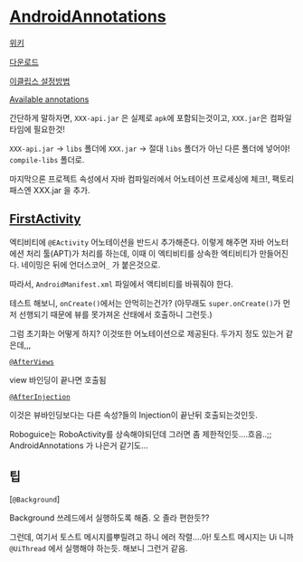 # [AndroidAnnotations](https://github.com/excilys/androidannotations/wiki)

[위키](https://github.com/excilys/androidannotations/wiki)

[다운로드](https://github.com/excilys/androidannotations/wiki/Download)

[이클립스 설정방법](https://github.com/excilys/androidannotations/wiki/Eclipse-Project-Configuration)

[Available annotations](https://github.com/excilys/androidannotations/wiki/AvailableAnnotations)


간단하게 말하자면, 
`XXX-api.jar` 은 실제로 `apk`에 포함되는것이고, `XXX.jar`은 컴파일타임에 필요한것!

`XXX-api.jar`  ->  `libs` 폴더에
`XXX.jar`  ->  절대 `libs` 폴더가 아닌 다른 폴더에 넣어야! `compile-libs` 폴더로.

마지막으론 프로젝트 속성에서 자바 컴파일러에서 어노테이션 프로세싱에 체크!, 팩토리 패스엔 XXX.jar 을 추가.



## [FirstActivity](https://github.com/excilys/androidannotations/wiki/FirstActivity)


엑티비티에 `@EActivity` 어노테이션을 반드시 추가해준다. 이렇게 해주면 자바 어노터에션 처리 툴(APT)가 처리를 하는데, 
이때 이 엑티비티를 상속한 엑티비티가 만들어진다. 네이밍은 뒤에 언더스코어`_` 가 붙은것으로.

따라서, `AndroidManifest.xml` 파일에서 액티비티를 바꿔줘야 한다.


테스트 해보니, `onCreate()`에서는 안먹히는건가? (아무래도 `super.onCreate()`가 먼저 선행되기 때문에 뷰를 못가져온 산태에서 호출하니 그런듯.)


그럼 초기화는 어떻게 하지?
이것또한 어노테이션으로 제공된다. 두가지 정도 있는거 같은데,,,

[`@AfterViews`](https://github.com/excilys/androidannotations/wiki/Enhance-custom-classes#executing-code-after-dependency-injection)

view 바인딩이 끝나면 호출됨


[`@AfterInjection`](https://github.com/excilys/androidannotations/wiki/Enhance-custom-classes#executing-code-after-dependency-injection)

이것은 뷰바인딩보다는 다른 속성?들의 Injection이 끝난뒤 호출되는것인듯.


Roboguice는 RoboActivity를 상속해야되던데 그러면 좀 제한적인듯....흐음..;; AndroidAnnotations 가 나은거 같기도...


## 팁


[`@Background`]

Background 쓰레드에서 실행하도록 해줌. 오 졸라 편한듯??

그런데, 여기서 토스트 메시지를뿌릴려고  하니 에러 작렬....아! 토스트 메시지는 Ui 니까 `@UiThread` 에서 실행해야 하는듯. 해보니 그런거 같음.

